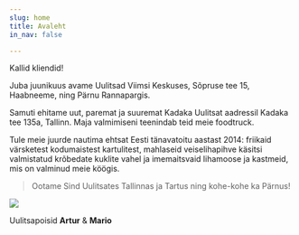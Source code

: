 ```yaml
---
slug: home
title: Avaleht
in_nav: false

---
```

Kallid kliendid!

Juba juunikuus avame Uulitsad Viimsi Keskuses, Sõpruse tee 15, Haabneeme, ning Pärnu Rannapargis.

Samuti ehitame uut, paremat ja suuremat Kadaka Uulitsat aadressil Kadaka tee 135a, Tallinn. Maja valmimiseni teenindab teid meie foodtruck. 

Tule meie juurde nautima ehtsat Eesti tänavatoitu aastast 2014:  friikaid värsketest kodumaistest kartulitest, mahlaseid veiselihapihve käsitsi valmistatud krõbedate kuklite vahel ja imemaitsvaid lihamoose ja kastmeid, mis on valminud meie köögis.

> Ootame Sind Uulitsates Tallinnas ja Tartus ning kohe-kohe ka Pärnus!

![](uploads/uulitsapoisid.png)

Uulitsapoisid **Artur** & **Mario**